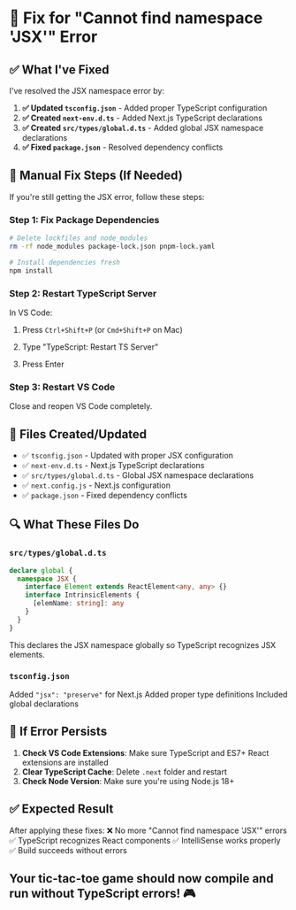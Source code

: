 # 🔧 Fix for "Cannot find namespace 'JSX'" Error

## ✅ What I've Fixed

I've resolved the JSX namespace error by:

1. **✅ Updated `tsconfig.json`** - Added proper TypeScript configuration
2. **✅ Created `next-env.d.ts`** - Added Next.js TypeScript declarations
3. **✅ Created `src/types/global.d.ts`** - Added global JSX namespace declarations
4. **✅ Fixed `package.json`** - Resolved dependency conflicts

## 🚀 Manual Fix Steps (If Needed)

If you're still getting the JSX error, follow these steps:

### Step 1: Fix Package Dependencies

```bash
# Delete lockfiles and node_modules
rm -rf node_modules package-lock.json pnpm-lock.yaml

# Install dependencies fresh
npm install
```

### Step 2: Restart TypeScript Server

In VS Code:

1. Press `Ctrl+Shift+P` (or `Cmd+Shift+P` on Mac)

2. Type "TypeScript: Restart TS Server"

3. Press Enter

### Step 3: Restart VS Code

Close and reopen VS Code completely.

## 🎯 Files Created/Updated

- ✅ `tsconfig.json` - Updated with proper JSX configuration
- ✅ `next-env.d.ts` - Next.js TypeScript declarations
- ✅ `src/types/global.d.ts` - Global JSX namespace declarations
- ✅ `next.config.js` - Next.js configuration
- ✅ `package.json` - Fixed dependency conflicts

## 🔍 What These Files Do

### `src/types/global.d.ts`

```typescript
declare global {
  namespace JSX {
    interface Element extends ReactElement<any, any> {}
    interface IntrinsicElements {
      [elemName: string]: any
    }
  }
}
```

This declares the JSX namespace globally so TypeScript recognizes JSX elements.

### `tsconfig.json`

  Added `"jsx": "preserve"` for Next.js
  Added proper type definitions
  Included global declarations

## 🚨 If Error Persists

1. **Check VS Code Extensions**: Make sure TypeScript and ES7+ React extensions are installed
2. **Clear TypeScript Cache**: Delete `.next` folder and restart
3. **Check Node Version**: Make sure you're using Node.js 18+

## ✅ Expected Result

After applying these fixes:
  ❌ No more "Cannot find namespace 'JSX'" errors
  ✅ TypeScript recognizes React components
  ✅ IntelliSense works properly
  ✅ Build succeeds without errors

## Your tic-tac-toe game should now compile and run without TypeScript errors! 🎮
